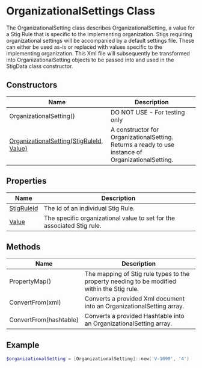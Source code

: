 # OrganizationalSettings Class

The OrganizationalSetting class describes OrganizationalSetting, a value for a Stig Rule that is specific to the implementing organization. Stigs requiring organizational settings will be accompanied by a default settings file. These can either be used as-is or replaced with values specific to the implementing organization. This Xml file will subsequently be transformed into OrganizationalSetting objects to be passed into and used in the StigData class constructor.

## Constructors

| Name | Description |
|-|-|
| OrganizationalSetting() | DO NOT USE - For testing only |
| [OrganizationalSetting(StigRuleId, Value)][OrganizationalSettings] | A constructor for OrganizationalSetting. Returns a ready to use instance of OrganizationalSetting. |

## Properties

| Name | Description |
|-|-|
|[StigRuleId](https://docs.microsoft.com/en-us/dotnet/api/system.string?view=netframework-4.7.1) | The Id of an individual Stig Rule. |
|[Value](https://docs.microsoft.com/en-us/dotnet/api/system.string?view=netframework-4.7.1) | The specific organizational value to set for the associated Stig rule. |

## Methods

| Name | Description |
|-|-|
| PropertyMap() | The mapping of Stig rule types to the property needing to be modified within the Stig rule. |
| ConvertFrom(xml) | Converts a provided Xml document into an OrganizationalSetting array. |
| ConvertFrom(hashtable) | Converts a provided Hashtable into an OrganizationalSetting array. |

## Example

```PowerShell
$organizationalSetting = [OrganizationalSetting]::new('V-1090', '4')
```

[OrganizationalSettings]: Stig.OrganizationalSettings.Class.Syntax#Constructor